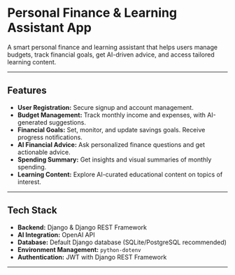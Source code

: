 # Personal Finance & Learning Assistant App

A smart personal finance and learning assistant that helps users manage budgets, track financial goals, get AI-driven advice, and access tailored learning content.

---

## Features

- **User Registration:** Secure signup and account management.
- **Budget Management:** Track monthly income and expenses, with AI-generated suggestions.
- **Financial Goals:** Set, monitor, and update savings goals. Receive progress notifications.
- **AI Financial Advice:** Ask personalized finance questions and get actionable advice.
- **Spending Summary:** Get insights and visual summaries of monthly spending.
- **Learning Content:** Explore AI-curated educational content on topics of interest.

---

## Tech Stack

- **Backend:** Django & Django REST Framework
- **AI Integration:** OpenAI API
- **Database:** Default Django database (SQLite/PostgreSQL recommended)
- **Environment Management:** `python-dotenv`
- **Authentication:** JWT with Django REST Framework

---




